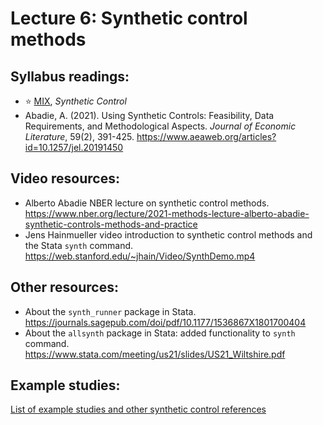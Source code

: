 # Lecture 6: Synthetic control methods

## Syllabus readings:

* :star: [MIX](https://mixtape.scunning.com/), *Synthetic Control*
* Abadie, A. (2021). Using Synthetic Controls: Feasibility, Data Requirements, and Methodological Aspects. *Journal of Economic Literature*, 59(2), 391-425. https://www.aeaweb.org/articles?id=10.1257/jel.20191450


## Video resources:
* Alberto Abadie NBER lecture on synthetic control methods. https://www.nber.org/lecture/2021-methods-lecture-alberto-abadie-synthetic-controls-methods-and-practice
* Jens Hainmueller video introduction to synthetic control methods and the Stata `synth` command. https://web.stanford.edu/~jhain/Video/SynthDemo.mp4


## Other resources:

* About the `synth_runner` package in Stata. https://journals.sagepub.com/doi/pdf/10.1177/1536867X1801700404
* About the `allsynth` package in Stata: added functionality to `synth` command. https://www.stata.com/meeting/us21/slides/US21_Wiltshire.pdf


## Example studies:

[List of example studies and other synthetic control references](https://github.com/spcorcor18/LPO-8852/blob/main/lectures/Lecture%207%20-%20Synthetic%20control%20methods/Example%20studies%20-%20synthetic%20control.md)
